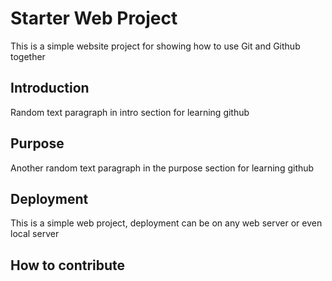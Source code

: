 # Starter Web Project

This is a simple website project for showing how to use Git and Github together

## Introduction

Random text paragraph in intro section for learning github

## Purpose

Another random text paragraph in the purpose section for learning github

## Deployment

This is a simple web project, deployment can be on any web server or even local server

## How to contribute